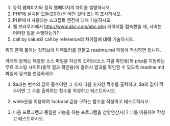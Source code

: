 1. 동적 웹페이지와 정적 웹페이지의 차이를 설명하시오.
2. PHP에 설치된 모듈(20개)은 어떤 것이 있는지 조사하시오.
3. PHP에서 사용되는 스크립트 엔진에 대해 기술하시오.
4. 웹 브라우저에서 http://www.abc.com/abc.php 페이지를 접속했을 때, 서버는 어떠한 일을 수행하는가?
5. call by value와 call by reference의 차이점에 대해 기술하시오.

위의 문제 풀이는 깃허브에 디렉토리를 만들고 readme.md 파일에 작성하면 됩니다.

아래의 문제는 해결한 소스 파일을 자신의 깃허브(소스 파일 확인용)와 php를 지원하는 무료 호스팅 사이트(동작 결과 확인용)에 올려서 결과를 확인할 수 있도록 readme.md 파일에 링크를 연결하세요.

1. $a라는 변수의 값이 홀수이면 그 숫자 다음 숫자인 짝수를 출력하고, $a의 값이 짝수이면 그 수를 출력하는 함수를 작성하고 테스트하시오.

2. while문을 이용하여 factorial 값을 구하는 함수를 작성하고 테스트하시오.

3. 다음 프로그램과 동일한 기능을 하는 프로그램을 삼항연산자( ? : )를 이용하여 작성고 테스트하시오.
<?PHP
   $value = 12;
   if (($value % 2) == 1) print "odd";
   else print "even";
?>